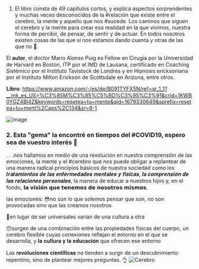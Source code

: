 1. El libro consta de 49 capítulos cortos, y explica aspectos sorprendentes y muchas veces desconocidos de la #relación que existe entre el cerebro, la mente y aquello que nos #sucede. Los caminos que siguen el cerebro y la mente para crear esa realidad en la que vivimos, nuestra forma de percibir, de pensar, de sentir y de actuar. En todos nosotros existen cosas de las que sí nos estamos dando cuenta y otras de las que no 🥴.

El 𝐚𝐮𝐭𝐨𝐫, el doctor Mario Alonso Puig es Fellow en Cirugía por la Universidad de Harvard en Boston, ITP por el IMD de Lausana, certificado en Coaching Sistémico por el Instituto Tavistock de Londres y en Hipnosis ericksoniana por el Instituto Milton Erickson de Scottsdale en Arizona, entre otros.

𝐋𝐢𝐛𝐫𝐨: https://www.amazon.com/-/es/dp/B091TYFX5N/ref=sr_1_1?__mk_es_US=%C3%85M%C3%85%C5%BD%C3%95%C3%91&crid=1KWB0YGZ4BI4Z&keywords=resetea+tu+mente&qid=1679330649&sprefix=resetea+tu+ment%2Caps%2C134&sr=8-1

![image](https://user-images.githubusercontent.com/82233779/232590960-7ece8a1e-bdb4-47d9-9629-9fdda8cb5959.png)

### 2. Esta "gema" la  encontré en tiempos del #COVID19, espero sea de vuestro interés 🧠 

. . .nos hallamos en medio de una revolución en nuestra comprensión de las emociones, la mente y el #cerebro que nos puede obligar a replantear de una manera radical principios básicos de nuestra sociedad como los 𝒕𝒓𝒂𝒕𝒂𝒎𝒊𝒆𝒏𝒕𝒐𝒔 𝒅𝒆 𝒍𝒂𝒔 𝒆𝒏𝒇𝒆𝒓𝒎𝒆𝒅𝒂𝒅𝒆𝒔 𝒎𝒆𝒏𝒕𝒂𝒍𝒆𝒔 𝒚 𝒇𝒊́𝒔𝒊𝒄𝒂𝒔, 𝒍𝒂 𝒄𝒐𝒎𝒑𝒓𝒆𝒏𝒔𝒊𝒐́𝒏 𝒅𝒆 𝒍𝒂𝒔 𝒓𝒆𝒍𝒂𝒄𝒊𝒐𝒏𝒆𝒔 𝒑𝒆𝒓𝒔𝒐𝒏𝒂𝒍𝒆𝒔, la manera de educar a nuestros hijos y, en el fondo, 𝗹𝗮 𝘃𝗶𝘀𝗶𝗼́𝗻 𝗾𝘂𝗲 𝘁𝗲𝗻𝗲𝗺𝗼𝘀 𝗱𝗲 𝗻𝗼𝘀𝗼𝘁𝗿𝗼𝘀 𝗺𝗶𝘀𝗺𝗼𝘀.

las emociones:
😳no son lo que solemos pensar que son, no son provocadas sino que las creamos nosotros

🎎en lugar de ser universales varían de una cultura a otra

😯surgen de una combinación entre las propiedades físicas del cuerpo, un cerebro flexible cuyas conexiones reflejan el entorno en el que se desarrolla, y 𝐥𝐚 𝐜𝐮𝐥𝐭𝐮𝐫𝐚 𝐲 𝐥𝐚 𝐞𝐝𝐮𝐜𝐚𝐜𝐢𝐨́𝐧 que ofrecen ese entorno


Las 𝐫𝐞𝐯𝐨𝐥𝐮𝐜𝐢𝐨𝐧𝐞𝐬 𝐜𝐢𝐞𝐧𝐭𝐢́𝐟𝐢𝐜𝐚𝐬 no tienden a surgir de un descubrimiento repentino, sino de plantear mejores preguntas. 👌
![Cerebro](https://user-images.githubusercontent.com/82233779/236500370-1b992a18-2fe4-4884-8f84-57adf3b31023.JPG)

